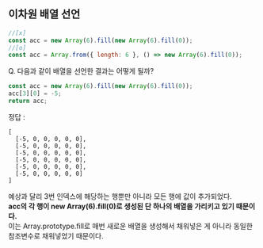 ## 이차원 배열 선언
```javascript
//[x]
const acc = new Array(6).fill(new Array(6).fill(0));
//[o]
const acc = Array.from({ length: 6 }, () => new Array(6).fill(0));
```

Q. 다음과 같이 배열을 선언한 결과는 어떻게 될까?
```javascript
const acc = new Array(6).fill(new Array(6).fill(0));
acc[3][0] = -5;
return acc;
```
  
정답 : 
```
[
  [-5, 0, 0, 0, 0, 0],
  [-5, 0, 0, 0, 0, 0],
  [-5, 0, 0, 0, 0, 0],
  [-5, 0, 0, 0, 0, 0],
  [-5, 0, 0, 0, 0, 0],
  [-5, 0, 0, 0, 0, 0]
]
``` 
예상과 달리 3번 인덱스에 해당하는 행뿐만 아니라 모든 행에 값이 추가되었다.  
**acc의 각 행이 new Array(6).fill(0)로 생성된 단 하나의 배열을 가리키고 있기 때문이다.**  
이는 Array.prototype.fill로 매번 새로운 배열을 생성해서 채워넣은 게 아니라 동일한 참조변수로 채워넣었기 때문이다.

